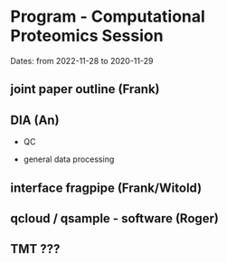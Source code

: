 # Program - Computational Proteomics Session

Dates: from 2022-11-28 to 2020-11-29

## joint paper outline (Frank)

## DIA (An)
 
 * QC

 * general data processing

## interface fragpipe (Frank/Witold)

## qcloud / qsample - software (Roger)

## TMT ???

